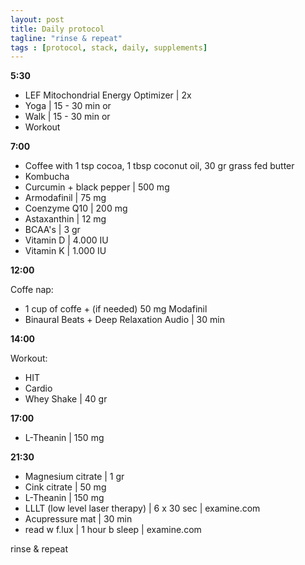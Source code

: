 ```yaml
---
layout: post
title: Daily protocol
tagline: "rinse & repeat"
tags : [protocol, stack, daily, supplements]
---
```


**5:30**

- LEF Mitochondrial Energy Optimizer | 2x
- Yoga | 15 - 30 min or
- Walk | 15 - 30 min or
- Workout

**7:00**

- Coffee with 1 tsp cocoa, 1 tbsp coconut oil, 30 gr grass fed butter
- Kombucha
- Curcumin + black pepper | 500 mg
- Armodafinil | 75 mg
- Coenzyme Q10  | 200 mg
- Astaxanthin  | 12 mg
- BCAA's  | 3 gr
- Vitamin D | 4.000 IU
- Vitamin K | 1.000 IU

**12:00**

Coffe nap:

- 1 cup of coffe + (if needed) 50 mg Modafinil
- Binaural Beats + Deep Relaxation Audio | 30 min

**14:00**

Workout:

- HIT
- Cardio
- Whey Shake | 40 gr

**17:00**

- L-Theanin | 150 mg

**21:30**

- Magnesium citrate | 1 gr
- Cink citrate | 50 mg
- L-Theanin | 150 mg
- LLLT (low level laser therapy) | 6 x 30 sec | examine.com
- Acupressure mat | 30 min
- read w f.lux  | 1 hour b sleep | examine.com

rinse & repeat